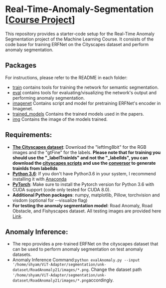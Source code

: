 # Real-Time-Anomaly-Segmentation [[Course Project](https://docs.google.com/document/d/1ElljsAprT2qX8RpePSQ3E00y_3oXrtN_CKYC6wqxyFQ/edit?usp=sharing)]
This repository provides a starter-code setup for the Real-Time Anomaly Segmentation project of the Machine Learning Course. It consists of the code base for training ERFNet on the Cityscapes dataset and perform anomaly segmentation.

## Packages
For instructions, please refer to the README in each folder:

* [train](train) contains tools for training the network for semantic segmentation.
* [eval](eval) contains tools for evaluating/visualizing the network's output and performing anomaly segmentation.
* [imagenet](imagenet) Contains script and model for pretraining ERFNet's encoder in Imagenet.
* [trained_models](trained_models) Contains the trained models used in the papers.
* [img](img) Contains the image of the models trained. 

## Requirements:

* [**The Cityscapes dataset**](https://www.cityscapes-dataset.com/): Download the "leftImg8bit" for the RGB images and the "gtFine" for the labels. **Please note that for training you should use the "_labelTrainIds" and not the "_labelIds", you can download the [cityscapes scripts](https://github.com/mcordts/cityscapesScripts) and use the [conversor](https://github.com/mcordts/cityscapesScripts/blob/master/cityscapesscripts/preparation/createTrainIdLabelImgs.py) to generate trainIds from labelIds**
* [**Python 3.6**](https://www.python.org/): If you don't have Python3.6 in your system, I recommend installing it with [Anaconda](https://www.anaconda.com/download/#linux)
* [**PyTorch**](http://pytorch.org/): Make sure to install the Pytorch version for Python 3.6 with CUDA support (code only tested for CUDA 8.0). 
* **Additional Python packages**: numpy, matplotlib, Pillow, torchvision and visdom (optional for --visualize flag)
* **For testing the anomaly segmentation model**: Road Anomaly, Road Obstacle, and Fishyscapes dataset. All testing images are provided here [Link](https://drive.google.com/file/d/1r2eFANvSlcUjxcerjC8l6dRa0slowMpx/view).

## Anomaly Inference:
* The repo provides a pre-trained ERFNet on the cityscapes dataset that can be used to perform anomaly segmentation on test anomaly datasets.
* Anomaly Inference Command:```python evalAnomaly.py --input '/home/shyam/ViT-Adapter/segmentation/unk-dataset/RoadAnomaly21/images/*.png```. Change the dataset path ```'/home/shyam/ViT-Adapter/segmentation/unk-dataset/RoadAnomaly21/images/*.png```accordingly.
